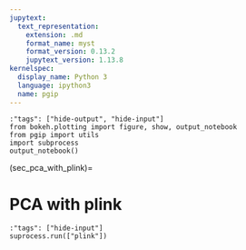 ```yaml
---
jupytext:
  text_representation:
    extension: .md
    format_name: myst
    format_version: 0.13.2
    jupytext_version: 1.13.8
kernelspec:
  display_name: Python 3
  language: ipython3
  name: pgip
---
```



```{code-cell} pgip
:"tags": ["hide-output", "hide-input"]
from bokeh.plotting import figure, show, output_notebook
from pgip import utils
import subprocess
output_notebook()
```


(sec_pca_with_plink)=

# PCA with plink

```{code-cell} pgip
:"tags": ["hide-input"]
suprocess.run(["plink"])
```


